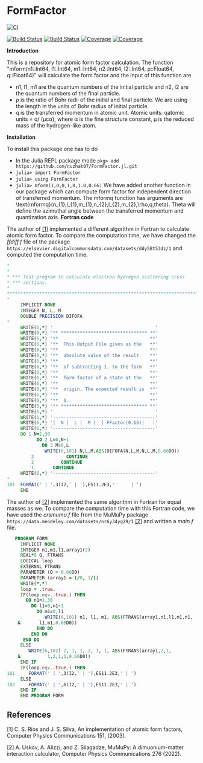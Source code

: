# FormFactor
[![CI](https://github.com/nuzhat07/FormFactor.jl/actions/workflows/CI.yml/badge.svg)](https://github.com/nuzhat07/FormFactor.jl/actions/workflows/CI.yml)

[![Build Status](https://travis-ci.com/nuzhat07/FormFactor.jl.svg?branch=main)](https://travis-ci.com/nuzhat07/FormFactor.jl)
[![Build Status](https://ci.appveyor.com/api/projects/status/github/nuzhat07/FormFactor.jl?svg=true)](https://ci.appveyor.com/project/nuzhat07/FormFactor-jl)
[![Coverage](https://codecov.io/gh/nuzhat07/FormFactor.jl/branch/main/graph/badge.svg)](https://codecov.io/gh/nuzhat07/FormFactor.jl)
[![Coverage](https://coveralls.io/repos/github/nuzhat07/FormFactor.jl/badge.svg?branch=main)](https://coveralls.io/github/nuzhat07/FormFactor.jl?branch=main)

**Introduction**

This is a repository for atomic form factor calculation. The function "mform(n1::Int64, l1::Int64, m1::Int64, n2::Int64, l2::Int64, ρ::Float64, q::Float64)" will calculate the form factor and the input of this function are  
 * n1, l1, m1 are the quantum numbers of the initial particle and n2, l2 are the quantum numbers of the final particle.
 * ρ is the ratio of Bohr radii of the initial and final particle. We are using the length in the units of Bohr radius of initial particle.
 * q is the transferred momentum in atomic unit. Atomic units: qatomic units = q/ (μcα), where α is the fine structure constant, μ is the reduced mass of the hydrogen-like atom.


 **Installation**

 To install this package one has to do

 * In the Julia REPL package mode `pkg> add https://github.com/nuzhat07/FormFactor.jl.git`
 * `julia> import FormFactor`
 * `julia> using FormFactor`
 * `julia> mform(1,0,0,1,0,1.0,0.66)`
 We have added another function in our package which can compute form factor for independent direction of transferred momentum. The mformq function has arguments are \text{mformq}(n_{1},l_{1},m_{1},n_{2},l_{2},m_{2},\rho,q,theta). Theta will define the azimuthal angle between the transferred momentum and quantization axis.
 **Fortran code**
 
The author of [[1]](#1) implemented a different algorithm in Fortran to calculate atomic form factor. To compare the computation time, we have changed the *ffdiff.f* file of the package `https://elsevier.digitalcommonsdata.com/datasets/ddy58t53dz/1` and computed the computation time. 
 ```fortran
*
*
* *** Test program to calculate electron-hydrogen scattering cross
* *** sections.
*
************************************************************************
*
      IMPLICIT NONE
      INTEGER N, L, M
      DOUBLE PRECISION DIFOFA
*
      WRITE(6,*) '                                      '
      WRITE(6,*) '** ******************************** **'
      WRITE(6,*) '**                                  **'
      WRITE(6,*) '**  This Output File gives us the   **'
      WRITE(6,*) '**                                  **'
      WRITE(6,*) '**  absolute value of the result    **'
      WRITE(6,*) '**                                  **'
      WRITE(6,*) '**  of subtracting 1. to the form   **'
      WRITE(6,*) '**                                  **'
      WRITE(6,*) '**  form factor of a state at the   **'
      WRITE(6,*) '**                                  **'
      WRITE(6,*) '**  origin. The expected result is  **'
      WRITE(6,*) '**                                  **'
      WRITE(6,*) '**  0.                              **'
      WRITE(6,*) '** ******************************** **'
      WRITE(6,*) '                                      '
      WRITE(6,*) '--------------------------------------'
      WRITE(6,*) '|  N |  L |  M |  | FFactor(0.66)|   |'
      WRITE(6,*) '--------------------------------------'
      DO 1 N=1,30
            DO 2 L=0,N-1
              DO 3 M=0,L
               WRITE(6,101) N,L,M,ABS(DIFOFA(N,L,M,N,L,M,0.66D0))
          3            CONTINUE
          2          CONTINUE
          1       CONTINUE
      WRITE(6,*) '--------------------------------------'
*
 101  FORMAT(' | ',3(I2,' | '),ES11.2E3,'      | ')
      END
```



The author of [[2]](#2) implemented the same algorithm in Fortran for equal masses as we. To compare the computation time with this Fortran code, we have used the *crsmumu.f* file from the MuMuPy package `https://data.mendeley.com/datasets/nr6y34yg29/1` [[2]](#2) and written a *main.f* file.
 
 ```fortran
    PROGRAM FORM
      IMPLICIT NONE
      INTEGER n1,m1,l1,array1(2)
      REAL*8 Q, FTRANS
      LOGICAL loop
      EXTERNAL FTRANS
      PARAMETER (Q = 0.66D0)
      PARAMETER (array1 = (/0, 1/))
      WRITE(*,*)
      loop = .true.
      IF(loop.eqv..true.) THEN 
        DO n1=1,30
          DO l1=0,n1-1
            DO m1=0,l1
               WRITE(6,101) n1, l1, m1, ABS(FTRANS(array1,n1,l1,m1,n1,
     &       l1,m1,0.66D0))
            END DO
          END DO
       END DO
      ELSE
         WRITE(6,102) 2, 1, 1, 2, 1, 1, ABS(FTRANS(array1,2,1,
     &          1,2,1,1,0.66D0))    
      END IF
      IF(loop.eqv..true.) THEN
 101     FORMAT(' | ',3(I2,' | '),ES11.2E3,' | ')
      ELSE
 102     FORMAT(' | ',6(I2,' | '),ES11.2E3,' | ')
      END IF
      END PROGRAM FORM
```
## References
<a id="1">[1]</a> 
C. S. Ríos and J. S. Silva, 
An implementation of atomic form factors, 
Computer Physics Communications 151, (2003).

<a id="2">[2]</a> 
A. Uskov, A. Alizzi, and Z. Silagadze, 
MuMuPy: A dimuonium-matter interaction calculator, 
Computer Physics Communications 276 (2022). 
 
